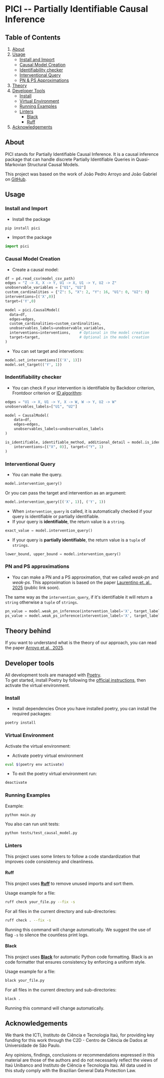 PICI -- Partially Identifiable Causal Inference
=======================
## Table of Contents
1. [About](#about)
2. [Usage](#usage)
   - [Install and Import](#install-and-import)
   - [Causal Model Creation](#causal-model-creation)
   - [Identifiability checker](#indentifiability-checker)
   - [Interventional Query](#interventional-query)
   - [PN & PS Approximations](#pn-and-ps-approximations)
3. [Theory](#theory-behind)
4. [Developer Tools](#developer-tools)
   - [Install](#install)
   - [Virtual Environment](#virtual-environment)
   - [Running Examples](#running-examples)
   - [Linters](#linters)
     - [Black](#black)
     - [Ruff](#ruff)
5. [Acknowledgements](#acknowledgements)


## About

PICI stands for Partially Identifiable Causal Inference.
It is a causal inference package that can handle discrete Partially Identifiable Queries in Quasi-Markovian Structural Causal Models.

This project was based on the work of João Pedro Arroyo and João Gabriel on [GitHub](https://github.com/Causal-Inference-Group-C4AI/Linear-Programming-For-Interventional-Queries).


## Usage

### Install and Import
- Install the package
```python
pip install pici
```

- Import the package
```python
import pici
```

### Causal Model Creation

- Create a causal model:
```python
df = pd.read_csv(model_csv_path)
edges = "Z -> X, X -> Y, U1 -> X, U1 -> Y, U2 -> Z"
unobservable_variables = ["U1", "U2"]
custom_cardinalities = {"Z": 5, "X": 2, "Y": 16, "U1": 0, "U2": 0}
interventions=[('X',0)]
target=('Y',0)

model = pici.CausalModel(
  data=df,
  edges=edges,
  custom_cardinalities=custom_cardinalities,
  unobservables_labels=unobservable_variables,
  interventions=interventions,    # Optional in the model creation
  target=target,                  # Optional in the model creation
)
```

- You can set target and intervetions:
```python
model.set_interventions([('X', 1)])
model.set_target(('Y', 1))
```

### Indentifiability checker

- You can check if your intervention is identifiable by Backdoor criterion, Frontdoor criterion or [ID algorithm](https://cdn.aaai.org/AAAI/2006/AAAI06-191.pdf):

```python
edges = "U1 -> X, U1 -> Y, X -> W, W -> Y, U2 -> W"
unobservables_labels=["U1", "U2"]

model = CausalModel(
    data=df,
    edges=edges,
    unobservables_labels=unobservables_labels
)

is_identifiable, identifiable_method, additional_detail = model.is_identifiable_intervention(
    interventions=[("X", 0)], target=("Y", 1)
)
```

### Interventional Query

- You can make the query.
```python
model.intervention_query()
```
Or you can pass the target and intervention as an argument: 

```python
model.intervention_query([('X', 1)], ('Y', 1))
```

- When `intervention_query` is called, it is automatically checked if your query is identifiable or partially identifiable.
- If your query is **identifiable**, the return value is a `string`.

```python
exact_value = model.intervention_query()
```

- If your query is **partially identifiable**, the return value is a `tuple` of `strings`.
```python
lower_bound, upper_bound = model.intervention_query()
```

### PN and PS approximations

- You can make a PN and a PS approximation, that we called *weak-pn* and *weak-ps*.
This approximation is based on the paper [Laurentino et. al., 2025](https://jems3.sbc.org.br/submissions/10478) (public link soon).

The same way as the `intervention_query`, if it's identifiable it will return a `string` otherwise a `tuple` of `strings`.

```python
pn_value = model.weak_pn_inference(intervention_label='X', target_label='Y')
ps_value = model.weak_ps_inference(intervention_label='X', target_label='Y')
```

## Theory behind

If you want to understand what is the theory of our approach, you can read the paper [Arroyo et al., 2025](https://openreview.net/forum?id=aUPT1kEiwP).


## Developer tools

All development tools are managed with [Poetry](https://python-poetry.org/docs/).  
To get started, install Poetry by following the [official instructions](https://python-poetry.org/docs/#installation), then activate the virtual environment.

### Install

- Install dependencies
Once you have installed poetry, you can install the required packages:
```bash
poetry install
```


### Virtual Environment

Activate the virtual environment:

- Activate poetry virtual environment
```bash
eval $(poetry env activate)
```

- To exit the poetry virtual environment run:
```bash
deactivate
```

### Running Examples

Example:
```bash
python main.py
```

You also can run unit tests:
```bash
python tests/test_causal_model.py
```


### Linters

This project uses some linters to follow a code standardization that improves code consistency and cleanliness.

#### Ruff

This project uses **[Ruff](https://github.com/astral-sh/ruff)** to remove unused imports and sort them.

Usage example for a file:

```bash
ruff check your_file.py --fix -s
```

For all files in the current directory and sub-directories:

```bash
ruff check . --fix -s
```

Running this command will change automatically.
We suggest the use of flag `-s` to silence the countless print logs.


#### Black

This project uses **[Black](https://black.readthedocs.io/en/stable/)** for automatic Python code formatting.
Black is an code formatter that ensures consistency by enforcing a uniform style.

Usage example for a file:

```bash
black your_file.py
```

For all files in the current directory and sub-directories:

```bash
black .
```

Running this command will change automatically.


## Acknowledgements
We thank the ICTi, Instituto de Ciência e Tecnologia Itaú, for providing key funding
for this work through the C2D - Centro de Ciência de Dados at Universidade de São Paulo.

Any opinions, findings, conclusions or recommendations expressed in this material are those of the authors and do not necessarily reflect the views of Itaú Unibanco and Instituto de Ciência e Tecnologia Itaú. All data used in this study comply with the Brazilian General Data Protection Law.
